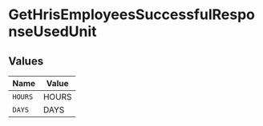 # GetHrisEmployeesSuccessfulResponseUsedUnit


## Values

| Name    | Value   |
| ------- | ------- |
| `HOURS` | HOURS   |
| `DAYS`  | DAYS    |